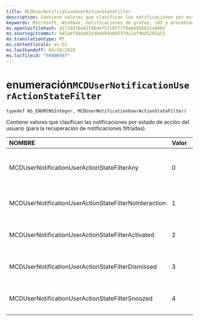 ```yaml
---
title: MCDUserNotificationUserActionStateFilter
description: Contiene valores que clasifican las notificaciones por estado de acción del usuario (para la recuperación de notificaciones filtradas).
keywords: Microsoft, Windows, notificaciones de grafos, iOS y procedimientos de iPhone
ms.openlocfilehash: 41719d76e03fd6def57c8f77f9ab6956811e8803
ms.sourcegitcommit: 945a0f4bda02e3b4eb9a665379c2af9bd5285a53
ms.translationtype: MT
ms.contentlocale: es-ES
ms.lasthandoff: 04/18/2019
ms.locfileid: "59800567"
---
```

# <a name="enum-mcdusernotificationuseractionstatefilter"></a>enumeración`MCDUserNotificationUserActionStateFilter`

```
typedef NS_ENUM(NSInteger, MCDUserNotificationUserActionStateFilter)
```

Contiene valores que clasifican las notificaciones por estado de acción del usuario (para la recuperación de notificaciones filtradas).

|NOMBRE | Valor | Descripción |
|:-- |:-- |:-- |
|   MCDUserNotificationUserActionStateFilterAny|0| Incluye notificaciones independientemente del estado de acción del usuario.|
|   MCDUserNotificationUserActionStateFilterNoInteraction |1| Incluye notificaciones en las que el usuario no ha actuado.|
|   MCDUserNotificationUserActionStateFilterActivated|2| Incluye notificaciones activadas por el usuario.|
|   MCDUserNotificationUserActionStateFilterDismissed|3| Incluye notificaciones que el usuario ha descartado.|
|   MCDUserNotificationUserActionStateFilterSnoozed|4| Incluye notificaciones que el usuario ha pospuesto.|